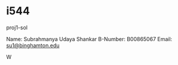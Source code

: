 # i544
proj1-sol

Name:		Subrahmanya Udaya Shankar
B-Number:	B00865067
Email:		su1@binghamton.edu

W
